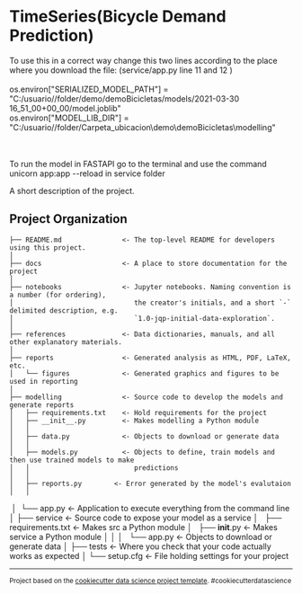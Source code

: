 TimeSeries(Bicycle Demand Prediction)
==============================
To use this in a correct way change this two lines according to the place where you download the file:
(service/app.py  line 11 and 12 )<br><br>
os.environ["SERIALIZED_MODEL_PATH"] = "C:/usuario//folder/demo/demoBicicletas/models/2021-03-30 16_51_00+00_00/model.joblib"<br>
os.environ["MODEL_LIB_DIR"] = "C:/usuario//folder/Carpeta_ubicacion\demo\demoBicicletas\modelling"

<br><br>
To run the model in FASTAPI go to the terminal and use the command unicorn app:app --reload in service folder

A short description of the project.

Project Organization
------------

    ├── README.md               <- The top-level README for developers using this project.
    │
    ├── docs                    <- A place to store documentation for the project
    │
    ├── notebooks               <- Jupyter notebooks. Naming convention is a number (for ordering),
    │                              the creator's initials, and a short `-` delimited description, e.g.
    │                              `1.0-jqp-initial-data-exploration`.
    │
    ├── references              <- Data dictionaries, manuals, and all other explanatory materials.
    │
    ├── reports                 <- Generated analysis as HTML, PDF, LaTeX, etc.
    │   └── figures             <- Generated graphics and figures to be used in reporting
    │
    ├── modelling               <- Source code to develop the models and generate reports
    │   ├── requirements.txt    <- Hold requirements for the project
    │   ├── __init__.py         <- Makes modelling a Python module
    │   │
    │   ├── data.py             <- Objects to download or generate data
    │   │
    │   ├── models.py           <- Objects to define, train models and then use trained models to make
    │   │                          predictions
    │   │
    │   ├── reports.py        <- Error generated by the model's evalutaion
    │   │    
    │   └── app.py              <- Application to execute everything from the command line
    │
    ├── service                 <- Source code to expose your model as a service
    │   ├── requirements.txt    <- Makes src a Python module
    │   ├── __init__.py         <- Makes service a Python module
    │   │
    │   └── app.py              <- Objects to download or generate data
    │
    ├── tests                   <- Where you check that your code actually works as expected
    │
    └── setup.cfg               <- File holding settings for your project


--------

<p><small>Project based on the <a target="_blank" href="https://drivendata.github.io/cookiecutter-data-science/">cookiecutter data science project template</a>. #cookiecutterdatascience</small></p>
